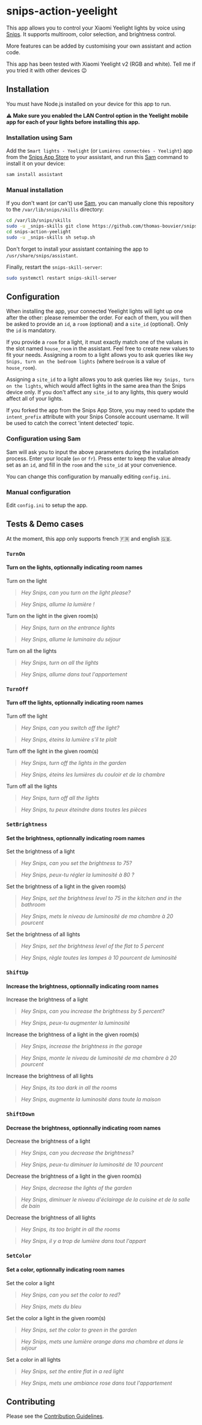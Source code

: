 # snips-action-yeelight

This app allows you to control your Xiaomi Yeelight lights by voice using [Snips](https://snips.ai). It supports multiroom, color selection, and brightness control.

More features can be added by customising your own assistant and action code.

This app has been tested with Xiaomi Yeelight v2 (RGB and white). Tell me if you tried it with other devices 😉

## Installation

You must have Node.js installed on your device for this app to run.

**⚠️ Make sure you enabled the LAN Control option in the Yeelight mobile app for each of your lights before installing this app.**

### Installation using Sam

Add the `Smart lights - Yeelight` (or `Lumières connectées - Yeelight`) app from the [Snips App Store](https://console.snips.ai/store) to your assistant, and run this [Sam](https://docs.snips.ai/reference/sam) command to install it on your device:

```sh
sam install assistant
```

### Manual installation

If you don't want (or can't) use [Sam](https://docs.snips.ai/reference/sam), you can manually clone this repository to the `/var/lib/snips/skills` directory:

```sh
cd /var/lib/snips/skills
sudo -u _snips-skills git clone https://github.com/thomas-bouvier/snips-action-yeelight.git
cd snips-action-yeelight
sudo -u _snips-skills sh setup.sh
```

Don't forget to install your assistant containing the app to `/usr/share/snips/assistant`.

Finally, restart the `snips-skill-server`:

```sh
sudo systemctl restart snips-skill-server
```

## Configuration

When installing the app, your connected Yeelight lights will light up one after the other: please remember the order. For each of them, you will then be asked to provide an `id`, a `room` (optional) and a `site_id` (optional). Only the `id` is mandatory.

If you provide a `room` for a light, it must exactly match one of the values in the slot named `house_room` in the assistant. Feel free to create new values to fit your needs. Assigning a room to a light allows you to ask queries like `Hey Snips, turn on the bedroom lights` (where `bedroom` is a value of `house_room`).

Assigning a `site_id` to a light allows you to ask queries like `Hey Snips, turn on the lights`, which would  affect lights in the same area than the Snips device only. If you don't affect any `site_id` to any lights, this query would affect all of your lights.

If you forked the app from the Snips App Store, you may need to update the `intent_prefix` attribute with your Snips Console account username. It will be used to catch the correct 'intent detected' topic.

### Configuration using Sam

Sam will ask you to input the above parameters during the installation process. Enter your locale (`en` or `fr`). Press enter to keep the value already set as an `id`, and fill in the `room` and the `site_id` at your convenience.

You can change this configuration by manually editing `config.ini`.

### Manual configuration

Edit `config.ini` to setup the app.

## Tests & Demo cases

At the moment, this app only supports french 🇫🇷 and english 🇬🇧.

### `TurnOn`

#### Turn on the lights, optionnally indicating room names

Turn on the light
> *Hey Snips, can you turn on the light please?*

> *Hey Snips, allume la lumière !*

Turn on the light in the given room(s)
> *Hey Snips, turn on the entrance lights*

> *Hey Snips, allume le luminaire du séjour*

Turn on all the lights

> *Hey Snips, turn on all the lights*

> *Hey Snips, allume dans tout l'appartement*

### `TurnOff`

#### Turn off the lights, optionnally indicating room names

Turn off the light
> *Hey Snips, can you switch off the light?*

> *Hey Snips, éteins la lumière s'il te plaît*

Turn off the light in the given room(s)
> *Hey Snips, turn off the lights in the garden*

> *Hey Snips, éteins les lumières du couloir et de la chambre*

Turn off all the lights

> *Hey Snips, turn off all the lights*

> *Hey Snips, tu peux éteindre dans toutes les pièces*

### `SetBrightness`

#### Set the brightness, optionnally indicating room names

Set the brightness of a light
> *Hey Snips, can you set the brightness to 75?*

> *Hey Snips, peux-tu régler la luminosité à 80 ?*

Set the brightness of a light in the given room(s)
> *Hey Snips, set the brightness level to 75 in the kitchen and in the bathroom*

> *Hey Snips, mets le niveau de luminosité de ma chambre à 20 pourcent*

Set the brightness of all lights
> *Hey Snips, set the brightness level of the flat to 5 percent*

> *Hey Snips, règle toutes les lampes à 10 pourcent de luminosité*

### `ShiftUp`

#### Increase the brightness, optionnally indicating room names

Increase the brightness of a light
> *Hey Snips, can you increase the brightness by 5 percent?*

> *Hey Snips, peux-tu augmenter la luminosité*

Increase the brightness of a light in the given room(s)
> *Hey Snips, increase the brightness in the garage*

> *Hey Snips, monte le niveau de luminosité de ma chambre à 20 pourcent*

Increase the brightness of all lights
> *Hey Snips, its too dark in all the rooms*

> *Hey Snips, augmente la luminosité dans toute la maison*

### `ShiftDown`

#### Decrease the brightness, optionnally indicating room names

Decrease the brightness of a light
> *Hey Snips, can you decrease the brightness?*

> *Hey Snips, peux-tu diminuer la luminosité de 10 pourcent*

Decrease the brightness of a light in the given room(s)
> *Hey Snips, decrease the lights of the garden*

> *Hey Snips, diminuer le niveau d'éclairage de la cuisine et de la salle de bain*

Decrease the brightness of all lights
> *Hey Snips, its too bright in all the rooms*

> *Hey Snips, il y a trop de lumière dans tout l'appart*

### `SetColor`

#### Set a color, optionnally indicating room names

Set the color a light
> *Hey Snips, can you set the color to red?*

> *Hey Snips, mets du bleu*

Set the color a light in the given room(s)
> *Hey Snips, set the color to green in the garden*

> *Hey Snips, mets une lumière orange dans ma chambre et dans le séjour*

Set a color in all lights
> *Hey Snips, set the entire flat in a red light*

> *Hey Snips, mets une ambiance rose dans tout l'appartement*

## Contributing

Please see the [Contribution Guidelines](https://github.com/thomas-bouvier/snips-action-yeelight/blob/master/CONTRIBUTING.md).